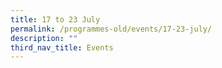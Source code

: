 ```yaml
---
title: 17 to 23 July
permalink: /programmes-old/events/17-23-july/
description: ""
third_nav_title: Events
---
```

